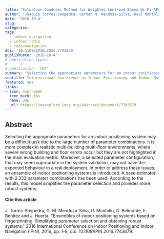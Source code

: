 ```yaml
---
title: "Situation Goodness Method for Weighted Centroid-Based Wi-Fi APs Localization"
author: "Joaquín Torres-Sospedra; Germán M. Mendoza-Silva; Raul Montoliu; Oscar Belmonte; Fernando Benitez-Paez; Joaquín Huerta"
date: '2016-10-4'
slug:
categories:
tags:
  - indoor navigation
  - indoor radio
  - radionavigation
doi: '10.1109/IPIN.2016.7743679'
publishDate: '2016-10-4'
# publication_types:
#   - '2'
# publication: 'PDF'
summary: 'Selecting the appropriate parameters for an indoor positioning system may be a difficult task due to the large number of parameter combinations. It is more complex in realistic multi-building multi-floor environments, where severe wrong building and floor errors occur but they are not highlighted in the main evaluation metric. Moreover, a selected parameter configuration, that may seem appropriate in the system validation, may not have the expected behaviour in a real deployment. In order to address these issues, an ensemble of indoor positioning systems is introduced. A base estimator with 2.332 parameter combinations has been used. According to the results, this model simplifies the parameter selection and provides more robust systems.'
subtitle: International Conference on Indoor Positioning and Indoor Navigation (IPIN)
featured: yes
links:
- icon: door-open
  icon_pack: fas
  name: URL
  url: https://ieeexplore.ieee.org/abstract/document/7743679
---
```


## Abstract
Selecting the appropriate parameters for an indoor positioning system may be a difficult task due to the large number of parameter combinations. It is more complex in realistic multi-building multi-floor environments, where severe wrong building and floor errors occur but they are not highlighted in the main evaluation metric. Moreover, a selected parameter configuration, that may seem appropriate in the system validation, may not have the expected behaviour in a real deployment. In order to address these issues, an ensemble of indoor positioning systems is introduced. A base estimator with 2.332 parameter combinations has been used. According to the results, this model simplifies the parameter selection and provides more robust systems.


#### Cite this article
J. Torres-Sospedra, G. M. Mendoza-Silva, R. Montoliu, O. Belmonte, F. Benitez and J. Huerta, "Ensembles of indoor positioning systems based on fingerprinting: Simplifying parameter selection and obtaining robust systems," 2016 International Conference on Indoor Positioning and Indoor Navigation (IPIN), 2016, pp. 1-8, doi: 10.1109/IPIN.2016.7743679.